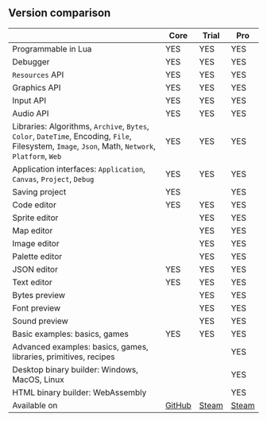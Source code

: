 ## Version comparison

| | Core | Trial | Pro |
|---|---|---|---|
| Programmable in Lua | YES | YES | YES |
| Debugger | YES | YES | YES |
| `Resources` API | YES | YES | YES |
| Graphics API | YES | YES | YES |
| Input API | YES | YES | YES |
| Audio API | YES | YES | YES |
| Libraries: Algorithms, `Archive`, `Bytes`, `Color`, `DateTime`, Encoding, `File`, Filesystem, `Image`, `Json`, Math, `Network`, `Platform`, `Web` | YES | YES | YES |
| Application interfaces: `Application`, `Canvas`, `Project`, `Debug` | YES | YES | YES |
| Saving project | YES | | YES |
| Code editor | YES | YES | YES |
| Sprite editor | | YES | YES |
| Map editor | | YES | YES |
| Image editor | | YES | YES |
| Palette editor | | YES | YES |
| JSON editor | YES | YES | YES |
| Text editor | YES | YES | YES |
| Bytes preview | | YES | YES |
| Font preview | | YES | YES |
| Sound preview | | YES | YES |
| Basic examples: basics, games | YES | YES | YES |
| Advanced examples: basics, games, libraries, primitives, recipes | | | YES |
| Desktop binary builder: Windows, MacOS, Linux | | | YES |
| HTML binary builder: WebAssembly | | | YES |
| Available on | [GitHub](README.md#compiling-from-source) | [Steam](https://store.steampowered.com/app/1386180/) | [Steam](https://store.steampowered.com/app/1386180/) |
